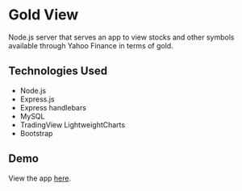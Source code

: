 # Gold View
Node.js server that serves an app to view stocks and other symbols available through Yahoo Finance in terms of gold.

## Technologies Used
- Node.js
- Express.js
- Express handlebars
- MySQL
- TradingView LightweightCharts
- Bootstrap

## Demo
View the app [here](https://goldview.herokuapp.com).


